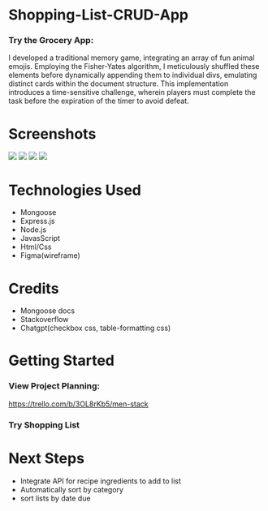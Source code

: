 # Shopping-List-CRUD-App

### Try the Grocery App:


I developed a traditional memory game, integrating an array of fun animal emojis. Employing the Fisher-Yates algorithm, I meticulously shuffled these elements before dynamically appending them to individual divs, emulating distinct cards within the document structure. This implementation introduces a time-sensitive challenge, wherein players must complete the task before the expiration of the timer to avoid defeat.

# Screenshots

<img src="screenshots/start.png">
<img src="screenshots/timer.png">
<img src="screenshots/won.png">
<img src="screenshots/lost.png">

# Technologies Used

- Mongoose
- Express.js
- Node.js
- JavasScript
- Html/Css
- Figma(wireframe)

# Credits

- Mongoose docs
- Stackoverflow
- Chatgpt(checkbox css, table-formatting css)

# Getting Started

### View Project Planning:
https://trello.com/b/3OL8rKb5/men-stack

### Try Shopping List


# Next Steps

- Integrate API for recipe ingredients to add to list
- Automatically sort by category
- sort lists by date due
